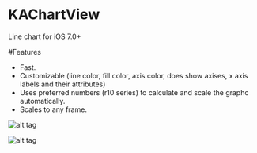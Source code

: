 KAChartView
===========

Line chart for iOS 7.0+

#Features

- Fast.
- Customizable (line color, fill color, axis color, does show axises, x axis labels and their attributes)
- Uses preferred numbers (r10 series) to calculate and scale the graphc automatically.
- Scales to any frame.


![alt tag](https://raw.github.com/Pearapps/KAChartView/master/chart.png)

![alt tag](https://raw.github.com/Pearapps/KAChartView/master/chart1.png)


